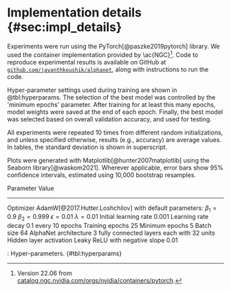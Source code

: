 # Implementation details {#sec:impl_details}

<!-- cSpell:ignore jayanthkoushik, matplotlib -->

Experiments were run using the PyTorch[@paszke2019pytorch] library. We
used the container implementation provided by
\ac{NGC}[^note:container_link]. Code to reproduce experimental results
is available on GitHub at
[`github.com/jayanthkoushik/alphanet`](https://github.com/jayanthkoushik/alphanet),
along with instructions to run the code.

Hyper-parameter settings used during training are shown in
@tbl:hyperparams. The selection of the best model was controlled by the
'minimum epochs' parameter. After training for at least this many
epochs, model weights were saved at the end of each epoch. Finally, the
best model was selected based on overall validation accuracy, and used
for testing.

All experiments were repeated 10 times from different random
initializations, and unless specified otherwise, results (e.g.,
accuracy) are average values. In tables, the standard deviation is shown
in superscript.

Plots were generated with Matplotlib[@hunter2007matplotlib] using the
Seaborn library[@waskom2021]. Wherever applicable, error bars show 95%
confidence intervals, estimated using 10,000 bootstrap resamples.

Parameter                       Value
-------------                   --------
Optimizer                       AdamW[@2017.Hutter.Loshchilov] with default parameters:
                                    $\beta_1=0.9$
                                    $\beta_2=0.999$
                                    $\epsilon=0.01$
                                    $\lambda=0.01$
Initial learning rate           $0.001$
Learning rate decay             $0.1$ every 10 epochs
Training epochs                 25
Minimum epochs                  5
Batch size                      64
AlphaNet architecture           3 fully connected layers each with 32 units
Hidden layer activation         Leaky ReLU with negative slope $0.01$

: Hyper-parameters. {#tbl:hyperparams}

[^note:container_link]: Version 22.06 from [catalog.ngc.nvidia.com/orgs/nvidia/containers/pytorch](https://catalog.ngc.nvidia.com/orgs/nvidia/containers/pytorch).
